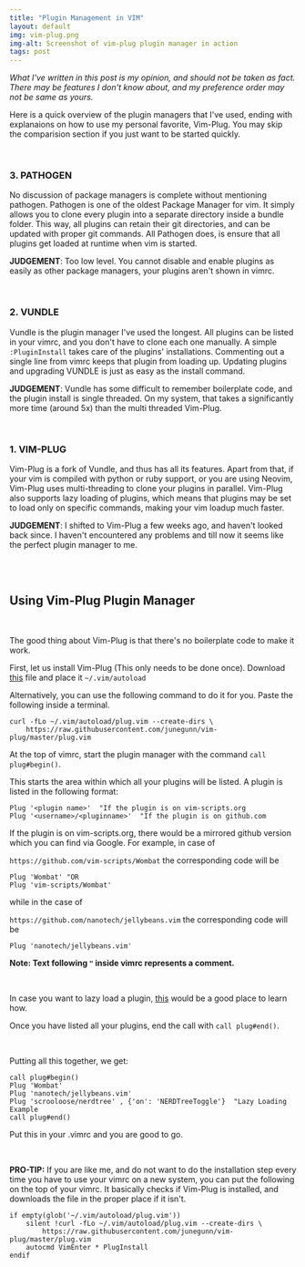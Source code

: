 ```yaml
---
title: "Plugin Management in VIM"
layout: default
img: vim-plug.png
img-alt: Screenshot of vim-plug plugin manager in action
tags: post
---
```


_What I've written in this post is my opinion, and should
not be taken as fact. There may be features I don't know
about, and my preference order may not be same as yours._

Here is a quick overview of the plugin managers that I've used,
ending with explanaions on how to use my personal favorite,
Vim-Plug. You may skip the comparision section if you just want
to be started quickly.

<br />

### 3. PATHOGEN

No discussion of package managers is complete without mentioning
pathogen. Pathogen is one of the oldest Package Manager for vim.
It simply allows you to clone every plugin into a separate directory
inside a bundle folder.
This way, all plugins can retain their git directories, and can be
updated with proper git commands. All Pathogen does, is ensure that
all plugins get loaded at runtime when vim is started.

__JUDGEMENT__: Too low level. You cannot disable and enable plugins as
easily as other package managers, your plugins aren't shown in vimrc.

<br />

### 2. VUNDLE

Vundle is the plugin manager I've used the longest. All plugins
can be listed in your vimrc, and you don't have to clone each one
manually. A simple `:PluginInstall` takes care of the plugins'
installations. Commenting out a single line from vimrc keeps
that plugin from loading up. Updating plugins and upgrading VUNDLE
is just as easy as the install command.

__JUDGEMENT__: Vundle has some difficult to remember boilerplate
code, and the plugin install is single threaded. On my system,
that takes a significantly more time (around 5x) than the multi
threaded Vim-Plug.

<br />

### 1. VIM-PLUG

Vim-Plug is a fork of Vundle, and thus has all its features.
Apart from that, if your vim is compiled with python or ruby
support, or you are using Neovim, Vim-Plug uses multi-threading
to clone your plugins in parallel. Vim-Plug also supports lazy
loading of plugins, which means that plugins may be set to load
only on specific commands, making your vim loadup much faster.

__JUDGEMENT__: I shifted to Vim-Plug a few weeks ago, and haven't
looked back since. I haven't encountered any problems and till now
it seems like the perfect plugin manager to me.


<br />
<br />

## Using Vim-Plug Plugin Manager

<br />

The good thing about Vim-Plug is that there's no boilerplate code
to make it work.

First, let us install Vim-Plug (This only needs to be done once).
Download [this](https://raw.githubusercontent.com/junegunn/vim-plug/master/plug.vim)
file and place it `~/.vim/autoload`

Alternatively, you can use the following command to do it for you.
Paste the following inside a terminal.

```
curl -fLo ~/.vim/autoload/plug.vim --create-dirs \
    https://raw.githubusercontent.com/junegunn/vim-plug/master/plug.vim
```

At the top of vimrc, start the plugin manager with
the command `call plug#begin()`.

This starts the area within which all your plugins will be listed.
A plugin is listed in the following format:

```vimscript
Plug '<plugin name>'  "If the plugin is on vim-scripts.org
Plug '<username>/<pluginname>'  "If the plugin is on github.com
```

If the plugin is on vim-scripts.org, there would be a mirrored github
version which you can find via Google. For example, in case of

`https://github.com/vim-scripts/Wombat` the corresponding code
will be

```vimscript
Plug 'Wombat' "OR
Plug 'vim-scripts/Wombat'
```

while in the case of

`https://github.com/nanotech/jellybeans.vim` the corresponding code
will be

```vimscript
Plug 'nanotech/jellybeans.vim'
```

__Note: Text following `"` inside vimrc represents a comment.__


<br />

In case you want to lazy load a plugin,
[this](https://github.com/junegunn/vim-plug#on-demand-loading-of-plugins)
would be a good place to learn how.

Once you have listed all your plugins, end the call with
`call plug#end()`.

<br />

Putting all this together, we get:

```
call plug#begin()
Plug 'Wombat'
Plug 'nanotech/jellybeans.vim'
Plug 'scrooloose/nerdtree' , {'on': 'NERDTreeToggle'}  "Lazy Loading Example
call plug#end()
```

Put this in your .vimrc and you are good to go.


<br />

__PRO-TIP:__ If you are like me, and do not want to do the installation step
every time you have to use your vimrc on a new system, you can put the
following on the top of your vimrc. It basically checks if Vim-Plug is
installed, and downloads the file in the proper place if it isn't.


```
if empty(glob('~/.vim/autoload/plug.vim'))
    silent !curl -fLo ~/.vim/autoload/plug.vim --create-dirs \
        https://raw.githubusercontent.com/junegunn/vim-plug/master/plug.vim
    autocmd VimEnter * PlugInstall
endif
```
